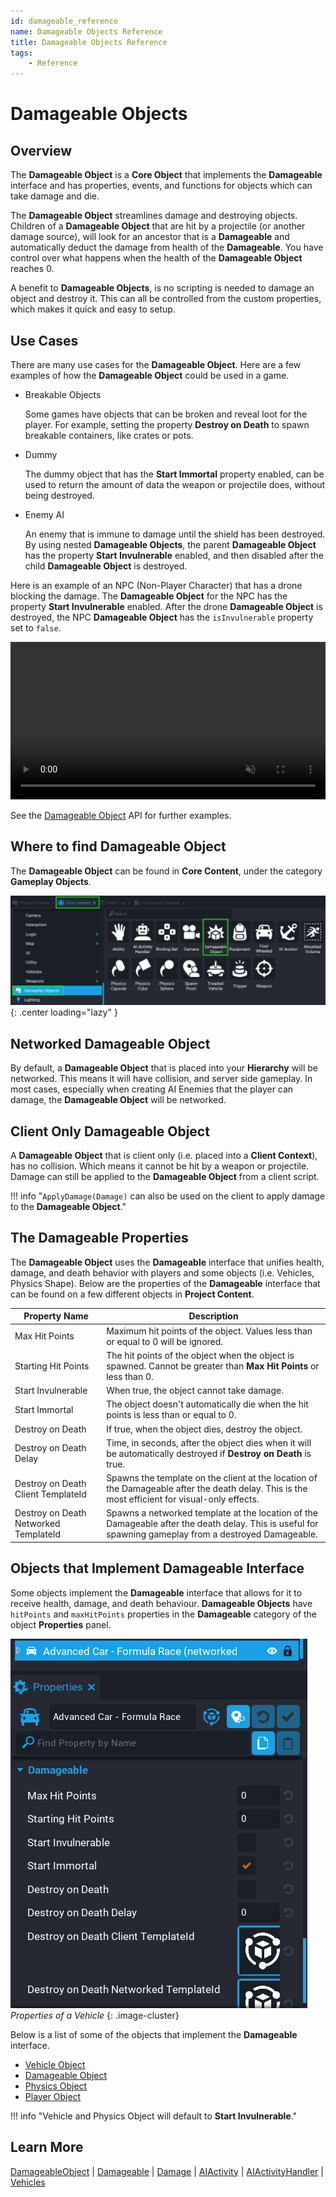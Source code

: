 ```yaml
---
id: damageable_reference
name: Damageable Objects Reference
title: Damageable Objects Reference
tags:
    - Reference
---
```


# Damageable Objects

## Overview

The **Damageable Object** is a **Core Object** that implements the **Damageable** interface and has properties, events, and functions for objects which can take damage and die.

The **Damageable Object** streamlines damage and destroying objects. Children of a **Damageable Object** that are hit by a projectile (or another damage source), will look for an ancestor that is a **Damageable** and automatically deduct the damage from health of the **Damageable**. You have control over what happens when the health of the **Damageable Object** reaches 0.

A benefit to **Damageable Objects**, is no scripting is needed to damage an object and destroy it. This can all be controlled from the custom properties, which makes it quick and easy to setup.

## Use Cases

There are many use cases for the **Damageable Object**. Here are a few examples of how the **Damageable Object** could be used in a game.

- Breakable Objects

    Some games have objects that can be broken and reveal loot for the player. For example, setting the property **Destroy on Death** to spawn breakable containers, like crates or pots.

- Dummy

    The dummy object that has the **Start Immortal** property enabled, can be used to return the amount of data the weapon or projectile does, without being destroyed.

- Enemy AI

    An enemy that is immune to damage until the shield has been destroyed. By using nested **Damageable Objects**, the parent **Damageable Object** has the property **Start Invulnerable** enabled, and then disabled after the child **Damageable Object** is destroyed.

Here is an example of an NPC (Non-Player Character) that has a drone blocking the damage. The **Damageable Object** for the NPC has the property **Start Invulnerable** enabled. After the drone **Damageable Object** is destroyed, the NPC **Damageable Object** has the `isInvulnerable` property set to `false`.

<div class="mt-video" style="width:100%">
    <video autoplay muted playsinline controls loop class="center" style="width:100%">
        <source src="/img/DamageableObjects/demo.mp4" type="video/mp4" />
    </video>
</div>

See the [Damageable Object](../api/damageableobject.md) API for further examples.

## Where to find Damageable Object

The **Damageable Object** can be found in **Core Content**, under the category **Gameplay Objects**.

![!Project Content](../img/DamageableObjects/project_content.png){: .center loading="lazy" }

## Networked Damageable Object

By default, a **Damageable Object** that is placed into your **Hierarchy** will be networked. This means it will have collision, and server side gameplay. In most cases, especially when creating AI Enemies that the player can damage, the **Damageable Object** will be networked.

## Client Only Damageable Object

A **Damageable Object** that is client only (i.e. placed into a **Client Context**), has no collision. Which means it cannot be hit by a weapon or projectile. Damage can still be applied to the **Damageable Object** from a client script.

!!! info "`ApplyDamage(Damage)` can also be used on the client to apply damage to the **Damageable Object**."

## The Damageable Properties

The **Damageable Object** uses the **Damageable** interface that unifies health, damage, and death behavior with players and some objects (i.e. Vehicles, Physics Shape). Below are the properties of the **Damageable** interface that can be found on a few different objects in **Project Content**.

| Property Name | Description |
| ------------- | ----------- |
| Max Hit Points | Maximum hit points of the object. Values less than or equal to 0 will be ignored. |
| Starting Hit Points | The hit points of the object when the object is spawned. Cannot be greater than **Max Hit Points** or less than 0. |
| Start Invulnerable | When true, the object cannot take damage. |
| Start Immortal | The object doesn't automatically die when the hit points is less than or equal to 0. |
| Destroy on Death | If true, when the object dies, destroy the object. |
| Destroy on Death Delay | Time, in seconds, after the object dies when it will be automatically destroyed if **Destroy on Death** is true. |
| Destroy on Death Client TemplateId | Spawns the template on the client at the location of the Damageable after the death delay. This is the most efficient for visual-only effects. |
| Destroy on Death Networked TemplateId | Spawns a networked template at the location of the Damageable after the death delay. This is useful for spawning gameplay from a destroyed Damageable. |

## Objects that Implement Damageable Interface

Some objects implement the **Damageable** interface that allows for it to receive health, damage, and death behaviour. **Damageable Objects** have `hitPoints` and `maxHitPoints` properties in the **Damageable** category of the object **Properties** panel.

![!Properties](../img/DamageableObjects/properties.png)
*Properties of a Vehicle*
{: .image-cluster}

Below is a list of some of the objects that implement the **Damageable** interface.

- [Vehicle Object](../api/vehicle.md)
- [Damageable Object](../api/damageableobject.md)
- [Physics Object](../api/physicsobject.md)
- [Player Object](../api/player.md)

!!! info "Vehicle and Physics Object will default to **Start Invulnerable**."

## Learn More

[DamageableObject](../api/damageableobject.md) | [Damageable](../api/damageable.md) | [Damage](../api/damage.md) | [AIActivity](../api/aiactivity.md) | [AIActivityHandler](../api/aiactivityhandler.md) | [Vehicles](../references/vehicles.md)
